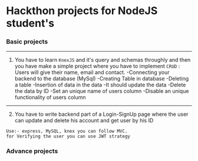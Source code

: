# Hackthon projects for NodeJS student's

### Basic projects
---
1. You have to learn `KnexJS` and it's query and schemas throughly and then you have make a simple project where you have to implement `CRUD` : 
   Users will give their name, email and contact. 
         -Connecting your backend to the database (MySql)
         -Creating Table in database 
         -Deleting a table 
         -Insertion of data in the data 
         -It should update the data 
         -Delete the data by ID
         -Set an unique name of users column
         -Disable an unique functionality of users column

---
2. You have to write backend part of a Login-SignUp page where the user can update and delete his account and get user by his ID
```
Use:- express, MySQL, knex you can follow MVC.
for Verifying the user you can use JWT strategy
```

### Advance projects

